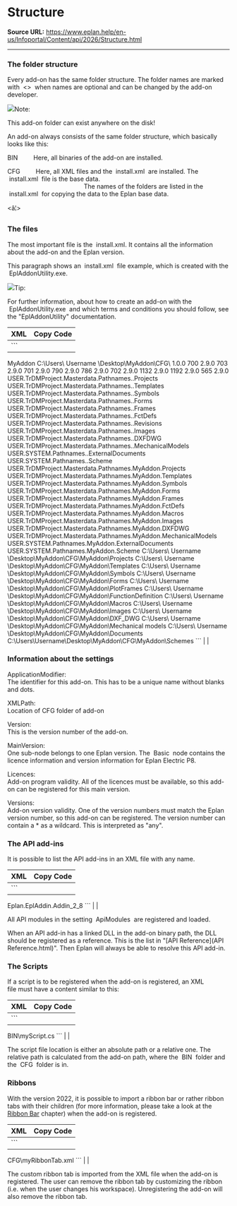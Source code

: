 # Structure

**Source URL:** https://www.eplan.help/en-us/Infoportal/Content/api/2026/Structure.html

---

### The folder structure

Every add-on has the same folder structure. The folder names are marked with  <>  when names are optional and can be changed by the add-on developer.

![](images/Addons_files/image002.gif)Note:

This add-on folder can exist anywhere on the disk!

An add-on always consists of the same folder structure, which basically looks like this:

<Add-on>

<Add-on version>

BIN         Here, all binaries of the add-on are installed.

CFG         Here, all XML files and the  install.xml  are installed. The  install.xml  file is the base data.  
                                            The names of the folders are listed in the  install.xml  for copying the data to the Eplan base data.

<Images>

<Scripts>

<XML>

<â¦>

### The files

The most important file is the  install.xml. It contains all the information about the add-on and the Eplan version.

This paragraph shows an  install.xml  file example, which is created with the  EplAddonUtility.exe.

![](images/Addons_files/image003.gif)Tip:

For further information, about how to create an add-on with the  EplAddonUtility.exe  and which terms and conditions you should follow, see the "EplAddonUtility" documentation.

| XML | Copy Code |
| --- | --- |
| ```  <Settings format="2">   <CAT name="INSTALL">     <MOD name="AF"> <!âThe application modifier is the unique identifier for this add-on. Either spaces or dots are allowed. Otherwise, the registration is not possible then. -->       <Setting name="ApplicationModifier" type="string" info="Name modification for specific application configuration">         <Val>MyAddon</Val>       </Setting>     </MOD>   </CAT>   <CAT name="STATION">     <MOD name="SYSTEM">       <LEV1 name="MyAddon"> <!âThis is the path to the xml file. This setting is patched by the installer -->         <Setting name="XMLPath" type="string" info="patched path to install.xml">           <Val>C:\Users\ Username \Desktop\MyAddon\CFG\</Val>         </Setting> <!âThis is the version of the add-on this setting is patched by the installer. -->         <Setting name="Version" type="string" info="version nr of this addon">           <Val>1.0.0</Val>         </Setting> <!âThis node describe the main versions, this add-on belongsto.. -->         <LEV2 name="MainVersion">           <LEV3 name="Basic"> <!âThis setting is the license identifier for the main version. All these licences MUST be available, only then this add-on will be registered -->             <Setting name="Licences" type="string" info="Licence of Main Product to identify it">               <Val>700</Val>             </Setting> <!âThis setting is the version identifier for the main version. By multiple versions, ONE of this licenc-es MUST be identical to the main version number, then this add-on is registered. -->             <Setting name="Versions" type="string" info="Version of Main Product to identify it">               <Val>2.9.0</Val>             </Setting>           </LEV3>           <LEV3 name="FLUID">             <Setting name="Licences" type="string" info="Licence of Main Product to identify it">               <Val>703</Val>             </Setting>             <Setting name="Versions" type="string" info="Version of Main Product to identify it">               <Val>2.9.0</Val>             </Setting>           </LEV3>           <LEV3 name="VIEWER">             <Setting name="Licences" type="string" info="Licence of Main Product to identify it">               <Val>701</Val>             </Setting>             <Setting name="Versions" type="string" info="Version of Main Product to identify it">               <Val>2.9.0</Val>             </Setting>           </LEV3>           <LEV3 name="EDUCATION">             <Setting name="Licences" type="string" info="Licence of Main Product to identify it">               <Val>790</Val>             </Setting>             <Setting name="Versions" type="string" info="Version of Main Product to identify it">               <Val>2.9.0</Val>             </Setting>           </LEV3>           <LEV3 name="CPM">             <Setting name="Licences" type="string" info="Licence of Main Product to identify it">               <Val>786</Val>             </Setting>             <Setting name="Versions" type="string" info="Version of Main Product to identify it">               <Val>2.9.0</Val>             </Setting>           </LEV3>           <LEV3 name="TRIAL">             <Setting name="Licences" type="string" info="Licence of Main Product to identify it">               <Val>702</Val>             </Setting>             <Setting name="Versions" type="string" info="Version of Main Product to identify it">               <Val>2.9.0</Val>             </Setting>           </LEV3>           <LEV3 name="Preplanning">             <Setting name="Licences" type="string" info="Licence of Main Product to identify it">               <Val>1132</Val>             </Setting>             <Setting name="Versions" type="string" info="Version of Main Product to identify it">               <Val>2.9.0</Val>             </Setting>           </LEV3>           <LEV3 name="FluidHoseConfigurator">             <Setting name="Licences" type="string" info="Licence of Main Product to identify it">               <Val>1192</Val>             </Setting>             <Setting name="Versions" type="string" info="Version of Main Product to identify it">               <Val>2.9.0</Val>             </Setting>           </LEV3>           <LEV3 name="ProPanel">             <Setting name="Licences" type="string" info="Licence of Main Product to identify it">               <Val>565</Val>             </Setting>             <Setting name="Versions" type="string" info="Version of Main Product to identify it">               <Val>2.9.0</Val>             </Setting>           </LEV3>         </LEV2>       </LEV1> <!âNow the base data the add-on has will be copied to the Eplan base data. Define as many pathes as possible. -->       <LEV1 name="Basedata">         <LEV2 name="MyAddon"> <!âCopy all files behind this setting pathes to pathes for master dataâ¦ -->           <Setting name="CopyTo" type="string" info="copy-to pathes for masterData">             <Val>USER.TrDMProject.Masterdata.Pathnames..Projects</Val>             <Val>USER.TrDMProject.Masterdata.Pathnames..Templates</Val>             <Val>USER.TrDMProject.Masterdata.Pathnames..Symbols</Val>             <Val>USER.TrDMProject.Masterdata.Pathnames..Forms</Val>             <Val>USER.TrDMProject.Masterdata.Pathnames..Frames</Val>             <Val>USER.TrDMProject.Masterdata.Pathnames..FctDefs</Val>             <Val>USER.TrDMProject.Masterdata.Pathnames..Revisions</Val>             <Val>USER.TrDMProject.Masterdata.Pathnames..Images</Val>             <Val>USER.TrDMProject.Masterdata.Pathnames..DXFDWG</Val>             <Val>USER.TrDMProject.Masterdata.Pathnames..MechanicalModels</Val>             <Val>USER.SYSTEM.Pathnames..ExternalDocuments</Val>             <Val>USER.SYSTEM.Pathnames..Scheme</Val>           </Setting>         </LEV2> <!ââ¦from pathes for master data. The count of the settings of âCopyToâ and âCopyFromâ has to be identical. -->         <Setting name="CopyFrom" type="string" info="copy-from pathes for masterData">           <Val>USER.TrDMProject.Masterdata.Pathnames.MyAddon.Projects</Val>           <Val>USER.TrDMProject.Masterdata.Pathnames.MyAddon.Templates</Val>           <Val>USER.TrDMProject.Masterdata.Pathnames.MyAddon.Symbols</Val>           <Val>USER.TrDMProject.Masterdata.Pathnames.MyAddon.Forms</Val>           <Val>USER.TrDMProject.Masterdata.Pathnames.MyAddon.Frames</Val>           <Val>USER.TrDMProject.Masterdata.Pathnames.MyAddon.FctDefs</Val>           <Val>USER.TrDMProject.Masterdata.Pathnames.MyAddon.Macros</Val>           <Val>USER.TrDMProject.Masterdata.Pathnames.MyAddon.Images</Val>           <Val>USER.TrDMProject.Masterdata.Pathnames.MyAddon.DXFDWG</Val>           <Val>USER.TrDMProject.Masterdata.Pathnames.MyAddon.MechanicalModels</Val>           <Val>USER.SYSTEM.Pathnames.MyAddon.ExternalDocuments</Val>           <Val>USER.SYSTEM.Pathnames.MyAddon.Scheme</Val>         </Setting>       </LEV1>     </MOD>   </CAT>   <CAT name="USER">     <MOD name="TrDMProject">       <LEV1 name="Masterdata">         <LEV2 name="Pathnames">           <LEV3 name="MyAddon">             <Setting name="Projects" type="string" info="file path to masterData">               <Val>C:\Users\ Username \Desktop\MyAddon\CFG\MyAddon\Projects</Val>             </Setting>             <Setting name="Templates" type="string" info="file path to masterData">               <Val>C:\Users\ Username \Desktop\MyAddon\CFG\MyAddon\Templates</Val>             </Setting>             <Setting name="Symbols" type="string" info="file path to masterData">               <Val>C:\Users\ Username \Desktop\MyAddon\CFG\MyAddon\Symbols</Val>             </Setting>             <Setting name="Forms" type="string" info="file path to masterData">               <Val>C:\Users\ Username \Desktop\MyAddon\CFG\MyAddon\Forms</Val>             </Setting>             <Setting name="Frames" type="string" info="file path to masterData">               <Val>C:\Users\ Username \Desktop\MyAddon\CFG\MyAddon\PlotFrames</Val>             </Setting>             <Setting name="FctDefs" type="string" info="file path to masterData">               <Val>C:\Users\ Username \Desktop\MyAddon\CFG\MyAddon\FunctionDefinition</Val>             </Setting>             <Setting name="Macros" type="string" info="file path to masterData">               <Val>C:\Users\ Username \Desktop\MyAddon\CFG\MyAddon\Macros</Val>             </Setting>             <Setting name="Images" type="string" info="file path to masterData">               <Val>C:\Users\ Username \Desktop\MyAddon\CFG\MyAddon\Images</Val>             </Setting>             <Setting name="DXFDWG" type="string" info="file path to masterData">               <Val>C:\Users\ Username \Desktop\MyAddon\CFG\MyAddon\DXF_DWG</Val>             </Setting>             <Setting name="MechanicalModels" type="string" info="file path to masterData">               <Val>C:\Users\ Username \Desktop\MyAddon\CFG\MyAddon\Mechanical models</Val>             </Setting>             <Setting name="Scripts" type="string" info="file path to masterData">               <Val>C:\Users\ Username \Desktop\MyAddon\CFG\MyAddon\Documents</Val>             </Setting>             <Setting name="Scheme" type="string" info="file path to masterData">               <Val>C:\Users\Username\Desktop\MyAddon\CFG\MyAddon\Schemes</Val>             </Setting>           </LEV3>         </LEV2>       </LEV1>     </MOD>     <MOD name="System">       <LEV1 name="Pathnames">         <LEV2 name="MyAddon" />       </LEV1>     </MOD>   </CAT> </Settings> ``` | |

### Information about the settings

ApplicationModifier:  
The identifier for this add-on. This has to be a unique name without blanks and dots.

XMLPath:  
Location of CFG folder of add-on

Version:  
This is the version number of the add-on.

MainVersion:  
One sub-node belongs to one Eplan version. The  Basic  node contains the licence information and version information for Eplan Electric P8.

Licences:  
Add-on program validity. All of the licences must be available, so this add-on can be registered for this main version.

Versions:  
Add-on version validity. One of the version numbers must match the Eplan version number, so this add-on can be registered. The version number can contain a \* as a wildcard. This is interpreted as "any".

### The API add-ins

It is possible to list the API add-ins in an XML file with any name.

| XML | Copy Code |
| --- | --- |
| ```  <Settings format="2">   <CAT name="STATION">     <MOD name="AF">       <LEV1 name="ApiModules">         <Setting name="MyAddon" type="string" info="">           <Val>Eplan.EplAddin.Addin_2_8</Val>         </Setting>       </LEV1>     </MOD>   </CAT> </Settings> ``` | |

All API modules in the setting  ApiModules  are registered and loaded.

When an API add-in has a linked DLL in the add-on binary path, the DLL should be registered as a reference. This is the list in "[API Reference](API Reference.html)". Then Eplan will always be able to resolve this API add-in.

### The Scripts

If a script is to be registered when the add-on is registered, an XML file must have a content similar to this:

| XML | Copy Code |
| --- | --- |
| ```  <Settings format="2">   <CAT name="STATION">     <MOD name="AF">       <LEV1 name="Scripts">         <Setting name="MyAddon" type="string" info="">           <Val>BIN\myScript.cs</Val>         </Setting>       </LEV1>     </MOD>   </CAT> </Settings> ``` | |

The script file location is either an absolute path or a relative one. The relative path is calculated from the add-on path, where the  BIN  folder and the  CFG  folder is in.

### Ribbons

With the version 2022, it is possible to import a ribbon bar or rather ribbon tabs with their children (for more information, please take a look at the [Ribbon Bar](TheRibbon.html) chapter) when the add-on is registered.

| XML | Copy Code |
| --- | --- |
| ```  <Settings format="2">   <CAT name="USER">     <MOD name="AF">       <LEV1 name="Ribbon">         <Setting name="Ribbonbartest" type="string" info="">           <Val>CFG\myRibbonTab.xml</Val>         </Setting>       </LEV1>     </MOD>   </CAT> </Settings> ``` | |

The custom ribbon tab is imported from the XML file when the add-on is registered. The user can remove the ribbon tab by customizing the ribbon (i.e. when the user changes his workspace). Unregistering the add-on will also remove the ribbon tab.